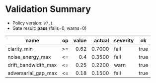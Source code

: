 <!-- Generated by aggregator. Do not edit. -->
# Validation Summary

- Policy version: `v7.1`
- Gate result: **pass** (fails=0, warns=0)

| name | op | value | actual | severity | ok |
|---|---:|---:|---:|---|---|
| clarity_min | >= | 0.62 | 0.7000 | fail | true |
| noise_energy_max | <= | 0.4 | 0.3500 | fail | true |
| drift_bandwidth_max | <= | 0.25 | 0.2200 | warn | true |
| adversarial_gap_max | <= | 0.18 | 0.1500 | fail | true |
